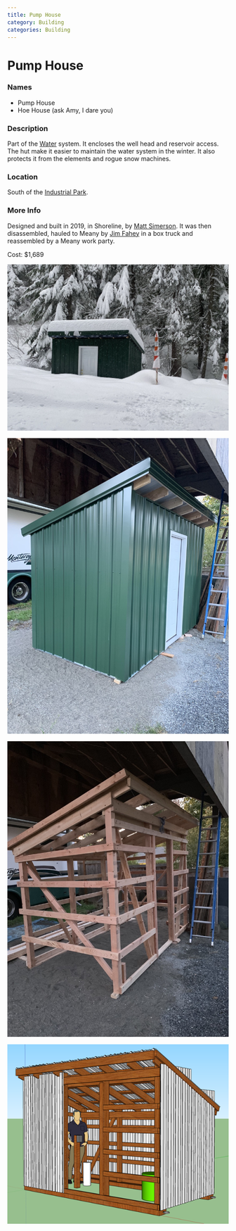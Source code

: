 ```yaml
---
title: Pump House
category: Building
categories: Building
---
```

# Pump House
### Names
- Pump House
- Hoe House (ask Amy, I dare you)

### Description

Part of the [Water](Water) system. It encloses the well head and reservoir access. The hut make it easier to maintain the water system in the winter. It also protects it from the elements and rogue snow machines.

### Location

South of the [Industrial Park](Industrial-Park).

### More Info

Designed and built in 2019, in Shoreline, by [Matt Simerson](Matt-Simerson). It was then disassembled, hauled to Meany by [Jim Fahey](Jim-Fahey) in a box truck and reassembled by a Meany work party.

Cost: $1,689

![Pump House covered in snow](img/2020%20Pump%20House.jpeg)

![Meany Lodge Pump House](img/2019%20Pump%20House.jpeg)

![Pump House Frame](img/2019%20Pump%20House%20frame.jpeg)

![Pump House design](img/2019%20Pump%20House%20design.png)
